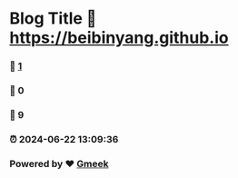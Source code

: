 # Blog Title :link: https://beibinyang.github.io 
### :page_facing_up: [1](https://beibinyang.github.io/tag.html) 
### :speech_balloon: 0 
### :hibiscus: 9 
### :alarm_clock: 2024-06-22 13:09:36 
### Powered by :heart: [Gmeek](https://github.com/Meekdai/Gmeek)
